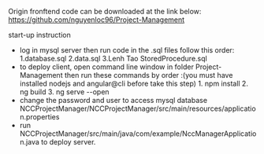 Origin fronftend code can be downloaded at the link below:
https://github.com/nguyenloc96/Project-Management

start-up instruction 
- log in mysql server then run code in the .sql files follow this order:
        1.database.sql
        2.data.sql
        3.Lenh Tao StoredProcedure.sql
- to deploy client, open command line window in folder Project-Management then run these commands by order :(you must have installed nodejs and angular@cli before take this step)
        1. npm install 
        2. ng build
        3. ng serve --open
- change the password and user to access mysql database NCCProjectManager/NCCProjectManager/src/main/resources/application.properties
- run NCCProjectManager/src/main/java/com/example/NccManagerApplication.java to deploy server.

